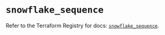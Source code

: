 # `snowflake_sequence`

Refer to the Terraform Registry for docs: [`snowflake_sequence`](https://registry.terraform.io/providers/snowflake-labs/snowflake/0.91.0/docs/resources/sequence).

